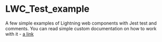 # LWC_Test_example
A few simple examples of Lightning web components with Jest test and comments.
You can read simple custom documentation on how to work with it - [a link](https://docs.google.com/document/d/1khGXtkvbr1KG25Y1Oaf38qn9CygU4tM4d9IAp116N5c/edit?usp=sharing)
